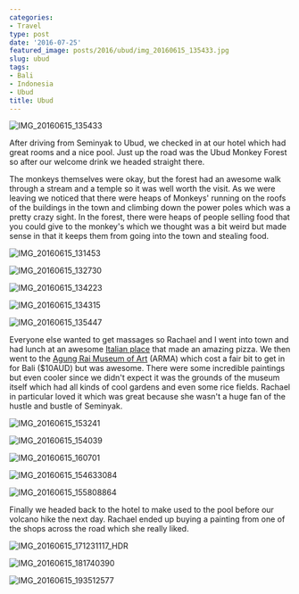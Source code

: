 ```yaml
---
categories:
- Travel
type: post
date: '2016-07-25'
featured_image: posts/2016/ubud/img_20160615_135433.jpg
slug: ubud
tags:
- Bali
- Indonesia
- Ubud
title: Ubud
---
```


![IMG_20160615_135433](img_20160615_135433.jpg "Ubud Monkey Forest")

After driving from Seminyak to Ubud, we checked in at our hotel which had great rooms and a nice pool. Just up the road was the Ubud Monkey Forest so after our welcome drink we headed straight there.

The monkeys themselves were okay, but the forest had an awesome walk through a stream and a temple so it was well worth the visit. As we were leaving we noticed that there were heaps of Monkeys' running on the roofs of the buildings in the town and climbing down the power poles which was a pretty crazy sight. In the forest, there were heaps of people selling food that you could give to the monkey's which we thought was a bit weird but made sense in that it keeps them from going into the town and stealing food.

![IMG_20160615_131453](img_20160615_131453.jpg)

![IMG_20160615_132730](img_20160615_132730.jpg)

![IMG_20160615_134223](img_20160615_134223.jpg)

![IMG_20160615_134315](img_20160615_134315.jpg)

![IMG_20160615_135447](img_20160615_135447.jpg)

Everyone else wanted to get massages so Rachael and I went into town and had lunch at an awesome [Italian place](https://goo.gl/maps/ny58PV1JYKE2) that made an amazing pizza. We then went to the [Agung Rai Museum of Art](http://www.armabali.com/) (ARMA) which cost a fair bit to get in for Bali ($10AUD) but was awesome. There were some incredible paintings but even cooler since we didn't expect it was the grounds of the museum itself which had all kinds of cool gardens and even some rice fields. Rachael in particular loved it which was great because she wasn't a huge fan of the hustle and bustle of Seminyak.

![IMG_20160615_153241](img_20160615_153241.jpg)

![IMG_20160615_154039](img_20160615_154039.jpg)

![IMG_20160615_160701](img_20160615_160701.jpg)

![IMG_20160615_154633084](img_20160615_154633084.jpg)

![IMG_20160615_155808864](img_20160615_155808864.jpg)

Finally we headed back to the hotel to make used to the pool before our volcano hike the next day. Rachael ended up buying a painting from one of the shops across the road which she really liked.

![IMG_20160615_171231117_HDR](img_20160615_171231117_hdr.jpg)

![IMG_20160615_181740390](img_20160615_181740390.jpg)

![IMG_20160615_193512577](img_20160615_193512577.jpg)
